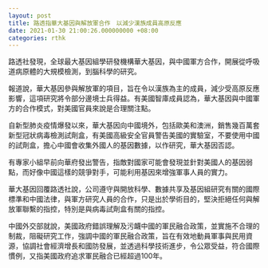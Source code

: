 ```yaml
---
layout: post
title: 路透指華大基因與解放軍合作　以減少漢族成員高原反應
date: 2021-01-30 21:00:26.000000000 +08:00
categories: rthk
---
```


路透社發現，全球最大基因組學研發機構華大基因，與中國軍方合作，開展從呼吸道病原體的大規模檢測，到腦科學的研究。

報道說，華大基因參與解放軍的項目，旨在令以漢族為主的成員，減少受高原反應影響，這項研究將令部分邊境士兵得益。有美國智庫成員認為，華大基因與中國軍方的合作模式，對美國官員來說是合理關注點。

自新型肺炎疫情爆發以來，華大基因向中國境外，包括歐美和澳洲，銷售幾百萬套新型冠狀病毒檢測試劑盒，有美國高級安全官員警告美國的實驗室，不要使用中國的試劑盒，擔心中國會收集外國人的基因數據，以作研究，華大基因否認。

有專家小組早前向華府發出警告，指敵對國家可能會發現並針對美國人的基因弱點，而好像中國這樣的競爭對手，可能利用基因來增強軍事人員的實力。

華大基因回覆路透社說，公司遵守與開放科學、數據共享及基因組研究有關的國際標準和中國法律，與軍方研究人員的合作，只是出於學術目的，堅決拒絕任何與解放軍聯繫的指控，特別是與病毒試劑盒有關的指控。

中國外交部就說，美國政府錯誤理解及污衊中國的軍民融合政策，並實施不合理的制裁，阻礙研究工作，強調中國的軍民融合政策，旨在有效地動員軍事與民用資源，協調社會經濟增長和國防發展，並透過科學技術進步，令公眾受益，符合國際慣例，又指美國政府追求軍民融合已經超過100年。
